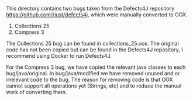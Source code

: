This directory contains two bugs taken from the Defects4J repository <https://github.com/rjust/defects4j>, which were manually converted to OOX.

1. Collections 25
2. Compress 3

The Collections 25 bug can be found in collections_25.oox. The original code has not been copied but can be found in the Defects4J repository, I recommend using Docker to run Defects4J.


For the Compress 3 bug, we have copied the relevant java classes to each bug/java/original.
In bug/java/modified we have removed unused and or irrelevant code to the bug.
The reason for removing code is that OOX cannot support all operations yet (Strings, etc) and to reduce the manual work of converting them.